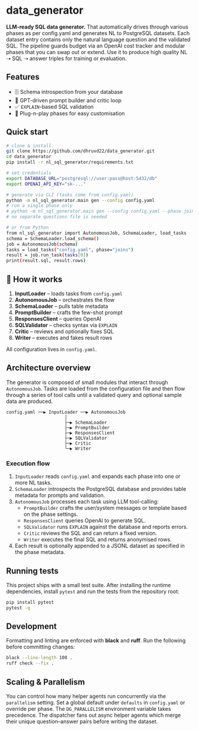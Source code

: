 # data_generator

**LLM-ready SQL data generator.** That automatically drives through various phases as per config.yaml and generates NL to PostgreSQL datasets. Each dataset entry contains only the natural language question and the validated SQL. The pipeline guards budget via an
OpenAI cost tracker and modular phases that you can swap out or extend. Use it
to produce high quality NL ⇢ SQL ⇢ answer triples for training or evaluation.

## Features

* 🗄️ Schema introspection from your database
* 🤖 GPT-driven prompt builder and critic loop
* ✅ `EXPLAIN`-based SQL validation
* 🔌 Plug-n-play phases for easy customisation

## Quick start

```bash
# clone & install
git clone https://github.com/dhruvd22/data_generator.git
cd data_generator
pip install -r nl_sql_generator/requirements.txt

# set credentials
export DATABASE_URL="postgresql://user:pass@host:5432/db"
export OPENAI_API_KEY="sk-..."

# generate via CLI (tasks come from config.yaml)
python -m nl_sql_generator.main gen --config config.yaml
# run a single phase only
# python -m nl_sql_generator.main gen --config config.yaml --phase joins
# no separate questions file is needed

# or from Python
from nl_sql_generator import AutonomousJob, SchemaLoader, load_tasks
schema = SchemaLoader.load_schema()
job = AutonomousJob(schema)
tasks = load_tasks("config.yaml", phase="joins")
result = job.run_task(tasks[0])
print(result.sql, result.rows)
```

## 🔌 How it works

1. **InputLoader** – loads tasks from `config.yaml`
2. **AutonomousJob** – orchestrates the flow
3. **SchemaLoader** – pulls table metadata
4. **PromptBuilder** – crafts the few-shot prompt
5. **ResponsesClient** – queries OpenAI
6. **SQLValidator** – checks syntax via `EXPLAIN`
7. **Critic** – reviews and optionally fixes SQL
8. **Writer** – executes and fakes result rows

All configuration lives in `config.yaml`.

## Architecture overview

The generator is composed of small modules that interact through
`AutonomousJob`. Tasks are loaded from the configuration file and then flow
through a series of tool calls until a validated query and optional sample data
are produced.

```
config.yaml ──▶ InputLoader ──▶ AutonomousJob
                      │
                      ├─▶ SchemaLoader
                      ├─▶ PromptBuilder
                      ├─▶ ResponsesClient
                      ├─▶ SQLValidator
                      ├─▶ Critic
                      └─▶ Writer
```

### Execution flow

1. ``InputLoader`` reads ``config.yaml`` and expands each phase into one or more
   NL tasks.
2. ``SchemaLoader`` introspects the PostgreSQL database and provides table
   metadata for prompts and validation.
3. ``AutonomousJob`` processes each task using LLM tool-calling:
   - ``PromptBuilder`` crafts the user/system messages or template based on the
     phase settings.
   - ``ResponsesClient`` queries OpenAI to generate SQL.
   - ``SQLValidator`` runs ``EXPLAIN`` against the database and reports errors.
   - ``Critic`` reviews the SQL and can return a fixed version.
   - ``Writer`` executes the final SQL and returns anonymised rows.
4. Each result is optionally appended to a JSONL dataset as specified in the
   phase metadata.

## Running tests

This project ships with a small test suite. After installing the runtime
dependencies, install ``pytest`` and run the tests from the repository root:

```bash
pip install pytest
pytest -q
```

## Development

Formatting and linting are enforced with **black** and **ruff**. Run the
following before committing changes:

```bash
black --line-length 100 .
ruff check --fix .
```

## Scaling & Parallelism

You can control how many helper agents run concurrently via the `parallelism` setting.
Set a global default under `defaults` in `config.yaml` or override per phase. The
`DG_PARALLELISM` environment variable takes precedence. The dispatcher fans out
async helper agents which merge their unique question–answer pairs before
writing the dataset.

